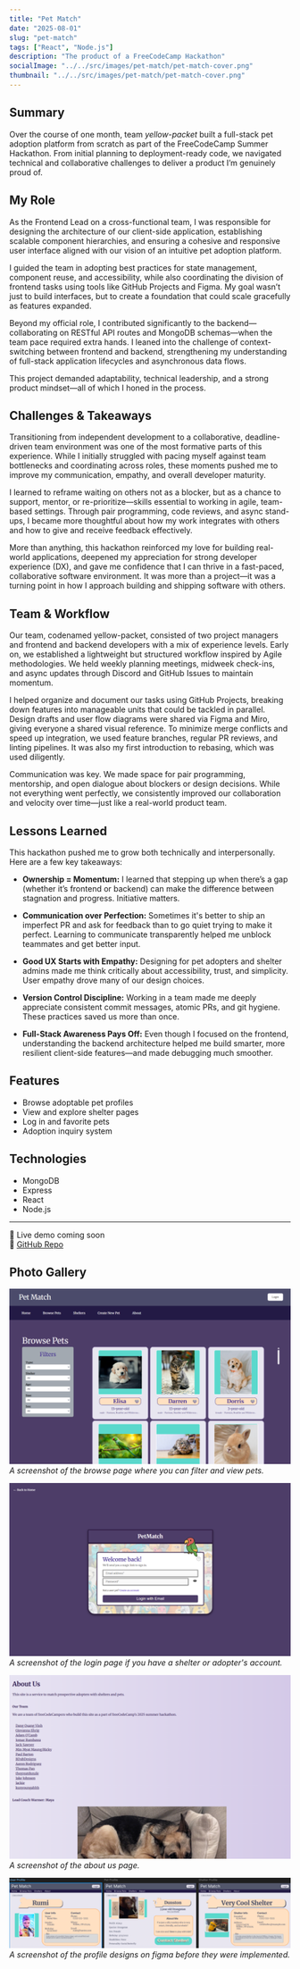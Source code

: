 ```yaml
---
title: "Pet Match"
date: "2025-08-01"
slug: "pet-match"
tags: ["React", "Node.js"]
description: "The product of a FreeCodeCamp Hackathon"
socialImage: "../../src/images/pet-match/pet-match-cover.png"
thumbnail: "../../src/images/pet-match/pet-match-cover.png"
---
```


## Summary

Over the course of one month, team *yellow-packet* built a full-stack pet adoption platform from scratch as part of the FreeCodeCamp Summer Hackathon. From initial planning to deployment-ready code, we navigated technical and collaborative challenges to deliver a product I’m genuinely proud of.

## My Role

As the Frontend Lead on a cross-functional team, I was responsible for designing the architecture of our client-side application, establishing scalable component hierarchies, and ensuring a cohesive and responsive user interface aligned with our vision of an intuitive pet adoption platform.

I guided the team in adopting best practices for state management, component reuse, and accessibility, while also coordinating the division of frontend tasks using tools like GitHub Projects and Figma. My goal wasn’t just to build interfaces, but to create a foundation that could scale gracefully as features expanded.

Beyond my official role, I contributed significantly to the backend—collaborating on RESTful API routes and MongoDB schemas—when the team pace required extra hands. I leaned into the challenge of context-switching between frontend and backend, strengthening my understanding of full-stack application lifecycles and asynchronous data flows.

This project demanded adaptability, technical leadership, and a strong product mindset—all of which I honed in the process.

## Challenges & Takeaways

Transitioning from independent development to a collaborative, deadline-driven team environment was one of the most formative parts of this experience. While I initially struggled with pacing myself against team bottlenecks and coordinating across roles, these moments pushed me to improve my communication, empathy, and overall developer maturity.

I learned to reframe waiting on others not as a blocker, but as a chance to support, mentor, or re-prioritize—skills essential to working in agile, team-based settings. Through pair programming, code reviews, and async stand-ups, I became more thoughtful about how my work integrates with others and how to give and receive feedback effectively.

More than anything, this hackathon reinforced my love for building real-world applications, deepened my appreciation for strong developer experience (DX), and gave me confidence that I can thrive in a fast-paced, collaborative software environment. It was more than a project—it was a turning point in how I approach building and shipping software with others.

## Team & Workflow

Our team, codenamed yellow-packet, consisted of two project managers and frontend and backend developers with a mix of experience levels. Early on, we established a lightweight but structured workflow inspired by Agile methodologies. We held weekly planning meetings, midweek check-ins, and async updates through Discord and GitHub Issues to maintain momentum.

I helped organize and document our tasks using GitHub Projects, breaking down features into manageable units that could be tackled in parallel. Design drafts and user flow diagrams were shared via Figma and Miro, giving everyone a shared visual reference. To minimize merge conflicts and speed up integration, we used feature branches, regular PR reviews, and linting pipelines. It was also my first introduction to rebasing, which was used diligently.

Communication was key. We made space for pair programming, mentorship, and open dialogue about blockers or design decisions. While not everything went perfectly, we consistently improved our collaboration and velocity over time—just like a real-world product team.

## Lessons Learned
This hackathon pushed me to grow both technically and interpersonally. Here are a few key takeaways:

- **Ownership = Momentum:** I learned that stepping up when there’s a gap (whether it’s frontend or backend) can make the difference between stagnation and progress. Initiative matters.

- **Communication over Perfection:** Sometimes it's better to ship an imperfect PR and ask for feedback than to go quiet trying to make it perfect. Learning to communicate transparently helped me unblock teammates and get better input.

- **Good UX Starts with Empathy:** Designing for pet adopters and shelter admins made me think critically about accessibility, trust, and simplicity. User empathy drove many of our design choices.

- **Version Control Discipline:** Working in a team made me deeply appreciate consistent commit messages, atomic PRs, and git hygiene. These practices saved us more than once.

- **Full-Stack Awareness Pays Off:** Even though I focused on the frontend, understanding the backend architecture helped me build smarter, more resilient client-side features—and made debugging much smoother.

## Features

- Browse adoptable pet profiles
- View and explore shelter pages
- Log in and favorite pets
- Adoption inquiry system

## Technologies

- MongoDB
- Express
- React
- Node.js

---

🚧 Live demo coming soon  
🔗 [GitHub Repo](https://github.com/freeCodeCamp-2025-Summer-Hackathon/yellow-packet)

## Photo Gallery

![Browse Pets](../../src/images/pet-match/pet-match-browse-pets.png)
*A screenshot of the browse page where you can filter and view pets.*

![Login](../../src/images/pet-match/pet-match-login.png)
*A screenshot of the login page if you have a shelter or adopter's account.*

![About us](../../src/images/pet-match/pet-match-about.png)
*A screenshot of the about us page.*

![Profiles on Figma](../../src/images/pet-match/pet-match-profiles.png)
*A screenshot of the profile designs on figma before they were implemented.*
